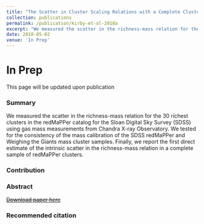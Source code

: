 ```yaml
---
title: "The Scatter in Cluster Scaling Relations with a Complete Cluster Sample"
collection: publications
permalink: /publication/kirby-et-al-2018a
excerpt: "We measured the scatter in the richness-mass relation for the 30 richest clusters in the redMaPPer catalog for the Sloan Digital Sky Survey (SDSS) using gas mass measurements from Chandra X-ray Observatory. We tested for the consistency of the mass calibration of the SDSS redMaPPer and Weighing the Giants mass cluster samples. Finally, we report the first direct estimate of the intrinsic scatter in the richness-mass relation in a complete sample of redMaPPer clusters."
date: 2018-05-02
venue: 'In Prep'
---
```

# In Prep
This page will be updated upon publication

### Summary
We measured the scatter in the richness-mass relation for the 30 richest clusters in the redMaPPer catalog for the Sloan Digital Sky Survey (SDSS) using gas mass measurements from Chandra X-ray Observatory. We tested for the consistency of the mass calibration of the SDSS redMaPPer and Weighing the Giants mass cluster samples. Finally, we report the first direct estimate of the intrinsic scatter in the richness-mass relation in a complete sample of redMaPPer clusters.

### Contribution

### Abstract
[~~Download paper here~~](http://adsabs.harvard.edu/)

### Recommended citation